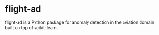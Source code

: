 # flight-ad
flight-ad is a Python package for anomaly detection in the aviation domain built on top of scikit-learn.
